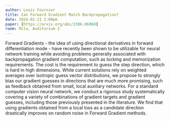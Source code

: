 ```yaml
---
author: Louis Fournier
title: Can Forward Gradient Match Backpropagation?
date: 2024-02-21 1:00pm
paper: [https://arxiv.org/abs/2306.06968]
room: Mila, Auditorium 2
---
```


Forward Gradients - the idea of using directional derivatives in forward differentiation mode - have recently been shown to be utilizable for neural network training while avoiding problems generally associated with backpropagation gradient computation, such as locking and memorization requirements. The cost is the requirement to guess the step direction, which is hard in high dimensions. While current solutions rely on weighted averages over isotropic guess vector distributions, we propose to strongly bias our gradient guesses in directions that are much more promising, such as feedback obtained from small, local auxiliary networks. For a standard computer vision neural network, we conduct a rigorous study systematically covering a variety of combinations of gradient targets and gradient guesses, including those previously presented in the literature. We find that using gradients obtained from a local loss as a candidate direction drastically improves on random noise in Forward Gradient methods.